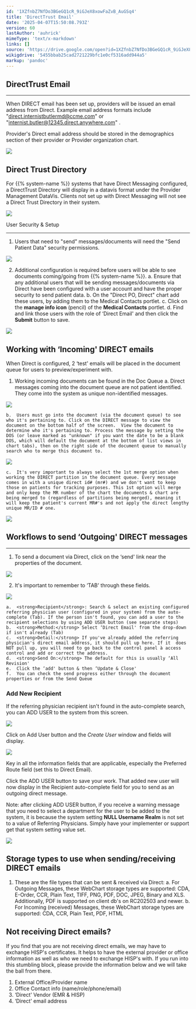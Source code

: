 ```yaml
---
id: '1XZfnbZ7NfDo3BGeGQ1cR_9iGJeX8xowFaZvB_AuGSq4'
title: 'DirectTrust Email'
date: '2025-04-07T15:50:08.793Z'
version: 60
lastAuthor: 'auhrick'
mimeType: 'text/x-markdown'
links: []
source: 'https://drive.google.com/open?id=1XZfnbZ7NfDo3BGeGQ1cR_9iGJeX8xowFaZvB_AuGSq4'
wikigdrive: '5455bbab25cad2721229bfc1e0cf5316add944a5'
markup: 'pandoc'
---
```

## DirectTrust Email

****

When DIRECT email has been set up, providers will be issued an email address from Direct. Example email address formats include "direct.internistbutlermd@ccme.com" or "internist.butler@12345.direct.anywhere.com" .

Provider's Direct email address should be stored in the demographics section of their provider or Provider organization chart.

![](../directtrust-email.assets/7b4f481b5d7e005a1964be6ed52e69a9.png)

## Direct Trust Directory

For {{% system-name %}} systems that have Direct Messaging configured, a DirectTrust Directory will display in a datavis format under the Provider Management DataVis. Clients not set up with Direct Messaging will not see a Direct Trust Directory in their system.

![](../directtrust-email.assets/bc812d654fc004e033afb4c5b0068e39.png)

User Security & Setup

****

1. Users that need to "send" messages/documents will need the "Send Patient Data" security permissions.

![](../directtrust-email.assets/987bd37e4234a0f27d99d316e2be35e0.png)

2. Additional configuration is required before users will be able to see documents coming/going from {{% system-name %}}.
    a.  Ensure that any additional users that will be sending messages/documents via Direct have been configured with a user account and have the proper security to send patient data.
    b.  On the "Direct PO, Direct" chart add these users, by adding them to the Medical Contacts portlet.
    c.  Click on the <strong>manage info icon</strong> (pencil) of the <strong>Medical Contacts</strong> portlet.
    d.  Find and link those users with the role of ‘Direct Email' and then click the <strong>Submit</strong> button to save.

![](../directtrust-email.assets/c811215fe3612b2f1f338da91f910a01.png)

## Working with ‘Incoming' DIRECT emails

When Direct is configured, 2 ‘test' emails will be placed in the document queue for users to preview/experiment with.

1. Working incoming documents can be found in the Doc Queue
    a.  Direct messages coming into the document queue are not patient identified. They come into the system as unique non-identified messages.

![](../directtrust-email.assets/dedda907e25d1e33f9a9767f80faa0be.png)

    b.  Users must go into the document (via the document queue) to see who it's pertaining to. Click on the DIRECT message to view the document on the bottom half of the screen.  View the document to determine who it's pertaining to. Process the message by setting the DOS (or leave marked as "unknown" if you want the date to be a blank DOS, which will default the document at the bottom of list views in chart tabs), then on the right side of the document queue to manually search who to merge this document to.

![](../directtrust-email.assets/ef8838d65bfe8b40ab8116d323c50c87.png)

    c.  It's very important to always select the 1st merge option when working the DIRECT partition in the document queue. Every message comes in with a unique direct id# (mr#) and we don't want to keep those on patients for tracking purposes. This 1st option will merge and only keep the MR number of the chart the documents & chart are being merged to (regardless of partitions being merged), meaning it will keep the patient's current MR#'s and not apply the direct lengthy unique MR/ID # one.

![](../directtrust-email.assets/b343db2352c7f61bb97afc50ba511dc4.png)

## Workflows to send ‘Outgoing' DIRECT messages

****

1. To send a document via Direct, click on the ‘send' link near the properties of the document.

![](../directtrust-email.assets/652a87430043e177569a357fb2ecd348.png)

2. It's important to remember to ‘TAB' through these fields.

![](../directtrust-email.assets/177e50edf6055aec8a8bfe5af2294c62.png)

    a.  <strong>Recipient</strong>: Search & select an existing configured referring physician user (configured in your system) from the auto-complete (Tab). If the person isn't found, you can add a user to the recipient selections by using ADD USER button (see separate steps)
    b.  <strong>Method:</strong> Select ‘Direct Email' from the drop-down if isn't already (Tab)
    c.  <strong>Detail:</strong> If you've already added the referring physician's direct email address, it should pull up here. If it  does NOT pull up, you will need to go back to the control panel à access control and add or correct the address.
    d.  <strong>Send On:</strong> The default for this is usually ‘All Revision'
    e.  Click the ‘add' button & then ‘Update & Close'
    f.  You can check the send progress either through the document properties or from the Send Queue

### Add New Recipient

If the referring physician recipient isn't found in the auto-complete search, you can ADD USER to the system from this screen.

![](../directtrust-email.assets/dbea0ef7c373fc35b0451ef313c77cdc.png)

Click on Add User button and the *Create User* window and fields will display.

![](../directtrust-email.assets/34dc861ce83e17fd3755853196fbde96.png)

Key in all the information fields that are applicable, especially the Preferred Route field (set this to Direct Email).

Click the ADD USER button to save your work.  That added new user will now display in the Recipient auto-complete field for you to send as an outgoing direct message.

Note: after clicking ADD USER button, if you receive a warning message that you need to select a department for the user to be added to the system, it is because the system setting **NULL Username Realm** is not set to a value of Referring Physicians.  Simply have your implementer or support get that system setting value set.

![](../directtrust-email.assets/b3bc1b943f279b1b670836f11b84f0b0.png)

## Storage types to use when sending/receiving DIRECT emails

1. These are the file types that can be sent & received via Direct:
    a.  For Outgoing Messages, these WebChart storage types are supported:  CDA, E-Order, CCR, Plain Text, TIFF, PNG, PDF, DOC, JPEG, Binary and XLS. Additionally, PDF is supported on client db's on RC202503 and newer.
    b.  For Incoming (received) Messages, these WebChart storage types are supported:  CDA, CCR, Plain Text, PDF, HTML

## Not receiving Direct emails?

If you find that you are not receiving direct emails, we may have to exchange HISP's certificates. It helps to have the external provider or office information as well as who we need to exchange HISP's with. If you run into this stumbling block, please provide the information below and we will take the ball from there.

1. External Office/Provider name
2. Office Contact info (name/role/phone/email)
3. ‘Direct' Vendor (EMR & HISP)
4. ‘Direct' email address
